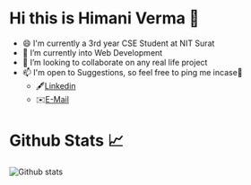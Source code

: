 # Hi this is Himani Verma 👋

- 😄 I'm currently a 3rd year CSE Student at NIT Surat
- 🌱 I’m currently into Web Development
- 👯 I’m looking to collaborate on any real life project 
- 📫 I'm open to Suggestions, so feel free to ping me incase🤗 
  -  🖋️[Linkedin](https://www.linkedin.com/in/himani-verma-94730a1a5/)   
  -  ✉️[E-Mail](emuverma1@gmail.com)
 
# Github Stats 📈
![Github stats](https://github-readme-stats.vercel.app/api?username=himified&show_icons=true&theme=dark&count_private=true&show_icons=true)



